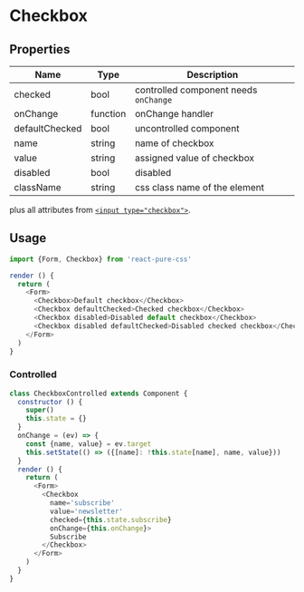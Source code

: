 # Checkbox

## Properties

Name      | Type     | Description
--------- | -------- | -----------
checked   | bool     | controlled component needs `onChange`
onChange  | function | onChange handler
defaultChecked | bool | uncontrolled component
name      | string   | name of checkbox
value     | string   | assigned value of checkbox
disabled  | bool     | disabled
className | string   | css class name of the element

plus all attributes from [`<input type="checkbox">`](https://developer.mozilla.org/en-US/docs/Web/HTML/Element/input/checkbox).

## Usage

```js
import {Form, Checkbox} from 'react-pure-css'

render () {
  return (
    <Form>
      <Checkbox>Default checkbox</Checkbox>
      <Checkbox defaultChecked>Checked checkbox</Checkbox>
      <Checkbox disabled>Disabled default checkbox</Checkbox>
      <Checkbox disabled defaultChecked>Disabled checked checkbox</Checkbox>
    </Form>
  )
}
```

### Controlled

```js
class CheckboxControlled extends Component {
  constructor () {
    super()
    this.state = {}
  }
  onChange = (ev) => {
    const {name, value} = ev.target
    this.setState(() => ({[name]: !this.state[name], name, value}))
  }
  render () {
    return (
      <Form>
        <Checkbox
          name='subscribe'
          value='newsletter'
          checked={this.state.subscribe}
          onChange={this.onChange}>
          Subscribe
        </Checkbox>
      </Form>
    )
  }
}
```
